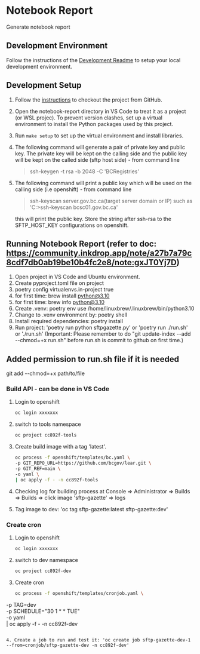 # Notebook Report

Generate notebook report

## Development Environment

Follow the instructions of the [Development Readme](https://github.com/bcgov/entity/blob/master/docs/development.md)
to setup your local development environment.

## Development Setup

1. Follow the [instructions](https://github.com/bcgov/entity/blob/master/docs/setup-forking-workflow.md) to checkout the project from GitHub.
2. Open the notebook-report directory in VS Code to treat it as a project (or WSL projec). To prevent version clashes, set up a virtual environment to install the Python packages used by this project.
3. Run `make setup` to set up the virtual environment and install libraries.
4. The following command will generate a pair of private key and public key. The private key will be kept on the calling side and the public key will be kept on the called side (sftp host side) - from command line
   > ssh-keygen -t rsa -b 2048 -C 'BCRegistries'
5. The following command will print a public key which will be used on the calling side (i.e openshift) - from command line
   > ssh-keyscan server.gov.bc.ca(target server domain or IP)   such as 'C:\>ssh-keyscan bcsc01.gov.bc.ca'
   
   this will print the public key. Store the string after ssh-rsa to the SFTP_HOST_KEY configurations on openshift.

## Running Notebook Report (refer to doc: https://community.inkdrop.app/note/a27b7a79c8cdf7db0ab19be10b4fc2e8/note:gxJT0Yj7D)

1. Open project in VS Code and Ubuntu environment.
2. Create pyproject.toml file on project 
3. poetry config virtualenvs.in-project true
4. for first time: brew install python@3.10
5. for first time: brew info python@3.10
6. Create .venv: poetry env use /home/linuxbrew/.linuxbrew/bin/python3.10
7. Change to .venv environment by:  poetry shell
8. Install required dependencies: poetry install
9. Run project: 'poetry run python sftpgazette.py' or 'poetry run ./run.sh' or './run.sh' (Important: Please remember to do "git update-index --add --chmod=+x run.sh" before run.sh is commit to github on first time.)

## Added permission to run.sh file if it is needed

git add --chmod=+x path/to/file

### Build API - can be done in VS Code

1. Login to openshift

   ```sh
   oc login xxxxxxx
   ```

2. switch to tools namespace

   ```sh
   oc project cc892f-tools
   ```

3. Create build image with a tag 'latest'.

   ```sh   
   oc process -f openshift/templates/bc.yaml \
   -p GIT_REPO_URL=https://github.com/bcgov/lear.git \
   -p GIT_REF=main \
   -o yaml \
   | oc apply -f - -n cc892f-tools  
   ```
4. Checking log for building process at Console => Administrator => Builds => Builds => click image 'sftp-gazette' => logs

5. Tag image to dev: 'oc tag sftp-gazette:latest sftp-gazette:dev'


### Create cron

1. Login to openshift

   ```sh
   oc login xxxxxxx
   ```

2. switch to dev namespace

   ```sh
   oc project cc892f-dev
   ```

3. Create cron

   ```sh
   oc process -f openshift/templates/cronjob.yaml \
  -p TAG=dev \
  -p SCHEDULE="30 1 * * TUE" \
  -o yaml \
  | oc apply -f - -n cc892f-dev
  ```

4. Create a job to run and test it: 'oc create job sftp-gazette-dev-1 --from=cronjob/sftp-gazette-dev -n cc892f-dev'

